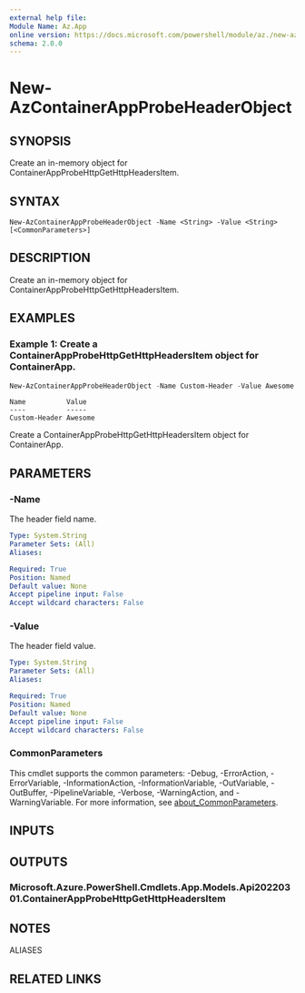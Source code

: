```yaml
---
external help file:
Module Name: Az.App
online version: https://docs.microsoft.com/powershell/module/az./new-azcontainerappprobeheaderobject
schema: 2.0.0
---
```


# New-AzContainerAppProbeHeaderObject

## SYNOPSIS
Create an in-memory object for ContainerAppProbeHttpGetHttpHeadersItem.

## SYNTAX

```
New-AzContainerAppProbeHeaderObject -Name <String> -Value <String> [<CommonParameters>]
```

## DESCRIPTION
Create an in-memory object for ContainerAppProbeHttpGetHttpHeadersItem.

## EXAMPLES

### Example 1: Create a ContainerAppProbeHttpGetHttpHeadersItem object for ContainerApp.
```powershell
New-AzContainerAppProbeHeaderObject -Name Custom-Header -Value Awesome
```

```output
Name          Value
----          -----
Custom-Header Awesome
```

Create a ContainerAppProbeHttpGetHttpHeadersItem object for ContainerApp.

## PARAMETERS

### -Name
The header field name.

```yaml
Type: System.String
Parameter Sets: (All)
Aliases:

Required: True
Position: Named
Default value: None
Accept pipeline input: False
Accept wildcard characters: False
```

### -Value
The header field value.

```yaml
Type: System.String
Parameter Sets: (All)
Aliases:

Required: True
Position: Named
Default value: None
Accept pipeline input: False
Accept wildcard characters: False
```

### CommonParameters
This cmdlet supports the common parameters: -Debug, -ErrorAction, -ErrorVariable, -InformationAction, -InformationVariable, -OutVariable, -OutBuffer, -PipelineVariable, -Verbose, -WarningAction, and -WarningVariable. For more information, see [about_CommonParameters](http://go.microsoft.com/fwlink/?LinkID=113216).

## INPUTS

## OUTPUTS

### Microsoft.Azure.PowerShell.Cmdlets.App.Models.Api20220301.ContainerAppProbeHttpGetHttpHeadersItem

## NOTES

ALIASES

## RELATED LINKS

